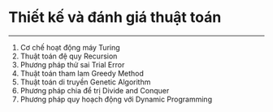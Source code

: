 # Thiết kế và đánh giá thuật toán
<hr>

1. Cơ chế hoạt động máy Turing
2. Thuật toán đệ quy Recursion
3. Phương pháp thử sai Trial Error
4. Thuật toán tham lam Greedy Method
5. Thuật toán di truyền Genetic Algorithm
6. Phương pháp chia để trị Divide and Conquer
7. Phương pháp quy hoạch động với Dynamic Programming